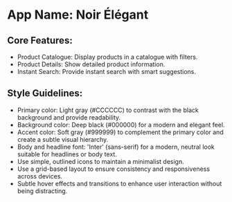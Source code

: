 # **App Name**: Noir Élégant

## Core Features:

- Product Catalogue: Display products in a catalogue with filters.
- Product Details: Show detailed product information.
- Instant Search: Provide instant search with smart suggestions.

## Style Guidelines:

- Primary color: Light gray (#CCCCCC) to contrast with the black background and provide readability.
- Background color: Deep black (#000000) for a modern and elegant feel.
- Accent color: Soft gray (#999999) to complement the primary color and create a subtle visual hierarchy.
- Body and headline font: 'Inter' (sans-serif) for a modern, neutral look suitable for headlines or body text.
- Use simple, outlined icons to maintain a minimalist design.
- Use a grid-based layout to ensure consistency and responsiveness across devices.
- Subtle hover effects and transitions to enhance user interaction without being distracting.